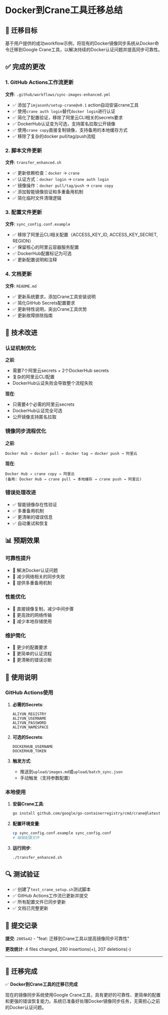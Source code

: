 # Docker到Crane工具迁移总结

## 🎯 迁移目标

基于用户提供的成功workflow示例，将现有的Docker镜像同步系统从Docker命令迁移到Google Crane工具，以解决持续的Docker认证问题并提高同步可靠性。

## ✅ 完成的更改

### 1. GitHub Actions工作流更新

**文件**: `.github/workflows/sync-images-enhanced.yml`

- ✅ 添加了`imjasonh/setup-crane@v0.1` action自动安装crane工具
- ✅ 使用`crane auth login`替代`docker login`进行认证
- ✅ 简化了配置验证，移除了阿里云CLI相关的secrets要求
- ✅ DockerHub认证变为可选，支持匿名拉取公开镜像
- ✅ 使用`crane copy`直接复制镜像，支持备用的本地缓存方式
- ✅ 移除了复杂的docker pull/tag/push流程

### 2. 脚本文件更新

**文件**: `transfer_enhanced.sh`

- ✅ 更新依赖检查：`docker` → `crane`
- ✅ 认证方式：`docker login` → `crane auth login`
- ✅ 镜像操作：`docker pull/tag/push` → `crane copy`
- ✅ 添加智能镜像验证和多重备用机制
- ✅ 简化临时文件清理逻辑

### 3. 配置文件更新

**文件**: `sync_config.conf.example`

- ✅ 移除了阿里云CLI相关配置（ACCESS_KEY_ID, ACCESS_KEY_SECRET, REGION）
- ✅ 保留核心的阿里云容器服务配置
- ✅ DockerHub配置标记为可选
- ✅ 更新配置说明和注释

### 4. 文档更新

**文件**: `README.md`

- ✅ 更新系统要求，添加Crane工具安装说明
- ✅ 简化GitHub Secrets配置要求
- ✅ 更新特性说明，突出Crane工具优势
- ✅ 更新故障排除指南

## 🔧 技术改进

### 认证机制优化

**之前**: 
- 需要7个阿里云secrets + 2个DockerHub secrets
- 复杂的阿里云CLI配置
- DockerHub认证失败会导致整个流程失败

**现在**:
- 只需要4个必需的阿里云secrets
- DockerHub认证完全可选
- 公开镜像支持匿名拉取

### 镜像同步流程优化

**之前**: 
```
Docker Hub → docker pull → docker tag → docker push → 阿里云
```

**现在**:
```
Docker Hub → crane copy → 阿里云
(备用: Docker Hub → crane pull → 本地缓存 → crane push → 阿里云)
```

### 错误处理改进

- ✅ 智能镜像存在性验证
- ✅ 多重备用机制
- ✅ 更清晰的错误信息
- ✅ 自动重试和恢复

## 📊 预期效果

### 可靠性提升
- 🎯 解决Docker认证问题
- 🎯 减少网络相关的同步失败
- 🎯 提供多重备用机制

### 性能优化
- 🎯 直接镜像复制，减少中间步骤
- 🎯 更高效的网络传输
- 🎯 减少本地存储使用

### 维护简化
- 🎯 更少的配置要求
- 🎯 更简单的认证流程
- 🎯 更清晰的错误诊断

## 🚀 使用说明

### GitHub Actions使用

1. **必需的Secrets**:
   ```
   ALIYUN_REGISTRY
   ALIYUN_USERNAME
   ALIYUN_PASSWORD
   ALIYUN_NAMESPACE
   ```

2. **可选的Secrets**:
   ```
   DOCKERHUB_USERNAME
   DOCKERHUB_TOKEN
   ```

3. **触发方式**:
   - 推送到`upload/images.md`或`upload/batch_sync.json`
   - 手动触发（支持参数配置）

### 本地使用

1. **安装Crane工具**:
   ```bash
   go install github.com/google/go-containerregistry/cmd/crane@latest
   ```

2. **配置环境变量**:
   ```bash
   cp sync_config.conf.example sync_config.conf
   # 编辑配置文件
   ```

3. **运行同步**:
   ```bash
   ./transfer_enhanced.sh
   ```

## 🔍 测试验证

- ✅ 创建了`test_crane_setup.sh`测试脚本
- ✅ GitHub Actions工作流已更新并提交
- ✅ 所有配置文件已同步更新
- ✅ 文档已完整更新

## 📝 提交记录

**提交**: `2805a42` - "feat: 迁移到Crane工具以提高镜像同步可靠性"

**更改统计**: 4 files changed, 280 insertions(+), 207 deletions(-)

---

## 🎉 迁移完成

✅ **Docker到Crane工具的迁移已完成**

现在的镜像同步系统使用Google Crane工具，具有更好的可靠性、更简单的配置和更强的错误恢复能力。系统已准备好处理Docker镜像同步任务，无需担心之前的Docker认证问题。